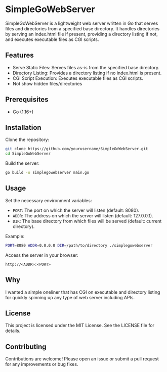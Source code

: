 # SimpleGoWebServer

SimpleGoWebServer is a lightweight web server written in Go that serves files
and directories from a specified base directory. It handles directories by
serving an index.html file if present, providing a directory listing if not,
and executes executable files as CGI scripts.

## Features

- Serve Static Files: Serves files as-is from the specified base directory.
- Directory Listing: Provides a directory listing if no index.html is present.
- CGI Script Execution: Executes executable files as CGI scripts.
- Not show hidden files/directories

## Prerequisites

- Go (1.16+)

## Installation

Clone the repository:

```bash
git clone https://github.com/yourusername/SimpleGoWebServer.git
cd SimpleGoWebServer
```

Build the server:

```bash
go build -o simplegowebserver main.go
```

## Usage

Set the necessary environment variables:

- `PORT`: The port on which the server will listen (default: 8080).
- `ADDR`: The address on which the server will listen (default: 127.0.0.1).
- `DIR`: The base directory from which files will be served (default: current
  directory).

Example:

```bash
PORT=8080 ADDR=0.0.0.0 DIR=/path/to/directory ./simplegowebserver
```

Access the server in your browser:

```
http://<ADDR>:<PORT>
```

## Why

I wanted a simple oneliner that has CGI on executable and directory listing for
quickly spinning up any type of web server including APIs.

## License

This project is licensed under the MIT License. See the LICENSE file
for details.

## Contributing

Contributions are welcome! Please open an issue or submit a pull request for
any improvements or bug fixes.

